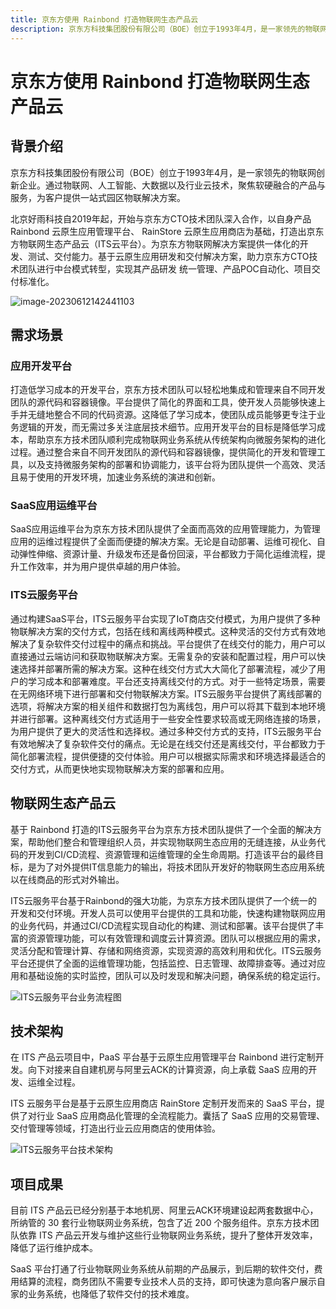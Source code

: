 ```yaml
---
title: 京东方使用 Rainbond 打造物联网生态产品云
description: 京东方科技集团股份有限公司（BOE）创立于1993年4月，是一家领先的物联网创新企业。通过物联网、人工智能、大数据以及行业云技术，聚焦软硬融合的产品与服务，为客户提供一站式园区物联解决方案。
---
```


# 京东方使用 Rainbond 打造物联网生态产品云

## 背景介绍

京东方科技集团股份有限公司（BOE）创立于1993年4月，是一家领先的物联网创新企业。通过物联网、人工智能、大数据以及行业云技术，聚焦软硬融合的产品与服务，为客户提供一站式园区物联解决方案。

北京好雨科技自2019年起，开始与京东方CTO技术团队深入合作，以自身产品 Rainbond 云原生应用管理平台、 RainStore 云原生应用商店为基础，打造出京东方物联网生态产品云（ITS云平台）。为京东方物联网解决方案提供一体化的开发、测试、交付能力。基于云原生应用研发和交付解决方案，助力京东方CTO技术团队进行中台模式转型，实现其产品研发 统一管理、产品POC自动化、项目交付标准化。

![image-20230612142441103](https://static.goodrain.com/case/boe/boe-1.png)

## 需求场景

### 应用开发平台

打造低学习成本的开发平台，京东方技术团队可以轻松地集成和管理来自不同开发团队的源代码和容器镜像。平台提供了简化的界面和工具，使开发人员能够快速上手并无缝地整合不同的代码资源。这降低了学习成本，使团队成员能够更专注于业务逻辑的开发，而无需过多关注底层技术细节。应用开发平台的目标是降低学习成本，帮助京东方技术团队顺利完成物联网业务系统从传统架构向微服务架构的进化过程。通过整合来自不同开发团队的源代码和容器镜像，提供简化的开发和管理工具，以及支持微服务架构的部署和协调能力，该平台将为团队提供一个高效、灵活且易于使用的开发环境，加速业务系统的演进和创新。

### SaaS应用运维平台

SaaS应用运维平台为京东方技术团队提供了全面而高效的应用管理能力，为管理应用的运维过程提供了全面而便捷的解决方案。无论是自动部署、运维可视化、自动弹性伸缩、资源计量、升级发布还是备份回滚，平台都致力于简化运维流程，提升工作效率，并为用户提供卓越的用户体验。

### ITS云服务平台

通过构建SaaS平台，ITS云服务平台实现了IoT商店交付模式，为用户提供了多种物联解决方案的交付方式，包括在线和离线两种模式。这种灵活的交付方式有效地解决了复杂软件交付过程中的痛点和挑战。平台提供了在线交付的能力，用户可以直接通过云端访问和获取物联解决方案。无需复杂的安装和配置过程，用户可以快速选择并部署所需的解决方案。这种在线交付方式大大简化了部署流程，减少了用户的学习成本和部署难度。平台还支持离线交付的方式。对于一些特定场景，需要在无网络环境下进行部署和交付物联解决方案。ITS云服务平台提供了离线部署的选项，将解决方案的相关组件和数据打包为离线包，用户可以将其下载到本地环境并进行部署。这种离线交付方式适用于一些安全性要求较高或无网络连接的场景，为用户提供了更大的灵活性和选择权。通过多种交付方式的支持，ITS云服务平台有效地解决了复杂软件交付的痛点。无论是在线交付还是离线交付，平台都致力于简化部署流程，提供便捷的交付体验。用户可以根据实际需求和环境选择最适合的交付方式，从而更快地实现物联解决方案的部署和应用。

## 物联网生态产品云

基于 Rainbond 打造的ITS云服务平台为京东方技术团队提供了一个全面的解决方案，帮助他们整合和管理组织人员，并实现物联网生态应用的无缝连接，从业务代码的开发到CI/CD流程、资源管理和运维管理的全生命周期。打造该平台的最终目标，是为了对外提供IT信息能力的输出，将技术团队开发好的物联网生态应用系统以在线商品的形式对外输出。

ITS云服务平台基于Rainbond的强大功能，为京东方技术团队提供了一个统一的开发和交付环境。开发人员可以使用平台提供的工具和功能，快速构建物联网应用的业务代码，并通过CI/CD流程实现自动化的构建、测试和部署。该平台提供了丰富的资源管理功能，可以有效管理和调度云计算资源。团队可以根据应用的需求，灵活分配和管理计算、存储和网络资源，实现资源的高效利用和优化。ITS云服务平台还提供了全面的运维管理功能，包括监控、日志管理、故障排查等。通过对应用和基础设施的实时监控，团队可以及时发现和解决问题，确保系统的稳定运行。

![ITS云服务平台业务流程图](https://static.goodrain.com/case/boe/boe-2.png)


## 技术架构

在 ITS 产品云项目中，PaaS 平台基于云原生应用管理平台 Rainbond 进行定制开发。向下对接来自自建机房与阿里云ACK的计算资源，向上承载 SaaS 应用的开发、运维全过程。

ITS 云服务平台是基于云原生应用商店 RainStore 定制开发而来的 SaaS 平台，提供了对行业 SaaS 应用商品化管理的全流程能力。囊括了 SaaS 应用的交易管理、交付管理等领域，打造出行业云应用商店的使用体验。

![ITS云服务平台技术架构](https://static.goodrain.com/case/boe/boe-3.png)

## 项目成果

目前 ITS 产品云已经分别基于本地机房、阿里云ACK环境建设起两套数据中心，所纳管的 30 套行业物联网业务系统，包含了近 200 个服务组件。京东方技术团队依靠 ITS 产品云开发与维护这些行业物联网业务系统，提升了整体开发效率，降低了运行维护成本。

SaaS 平台打通了行业物联网业务系统从前期的产品展示，到后期的软件交付，费用结算的流程，商务团队不需要专业技术人员的支持，即可快速为意向客户展示自家的业务系统，也降低了软件交付的技术难度。
